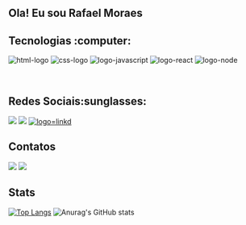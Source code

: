 <div style="display:inline_block">
<h2>Ola! Eu sou Rafael Moraes </h2>
    </div>
    
    
<h2>Tecnologias :computer:</h2>
    <div>

   <img  src="https://img.shields.io/badge/HTML5-E34F26?style=for-the-badge&logo=html5&logoColor=white" target="_blank" alt="html-logo"/> <img src="https://img.shields.io/badge/CSS3-1572B6?style=for-the-badge&logo=css3&logoColor=white" alt="css-logo"/> <img src="https://img.shields.io/badge/JavaScript-F7DF1E?style=for-the-badge&logo=javascript&logoColor=black" alt="logo-javascript"/> <img src="https://img.shields.io/badge/React-20232A?style=for-the-badge&logo=react&logoColor=61DAFB" alt="logo-react"/> <img src="https://img.shields.io/badge/Node.js-43853D?style=for-the-badge&logo=node.js&logoColor=white" alt="logo-node"/>
  </div>

<br>
  
  <h2>Redes Sociais:sunglasses:</h2>
  
  <div>
<a href="https://www.facebook.com/rafael.moraes.5209/"><img src="https://img.shields.io/badge/Facebook-1877F2?style=for-the-badge&logo=facebook&logoColor=white"></a> <a href="https://www.instagram.com/rafael_moraes86/"><img src="https://img.shields.io/badge/Instagram-E4405F?style=for-the-badge&logo=instagram&logoColor=white"/></a> <a href="https://www.linkedin.com/in/rafael-campos-de-moraes/"><img src="https://img.shields.io/badge/LinkedIn-0077B5?style=for-the-badge&logo=linkedin&logoColor=white" alt="logo=linkd" /></a>

  </div>
  
  <h2>Contatos</h2>
  <a href="rafael.campos.moraes.dev@gmail.com"><img src="https://img.shields.io/badge/Gmail-D14836?style=for-the-badge&logo=gmail&logoColor=white"></a> <a href="55+18981257307"><img src="https://img.shields.io/badge/WhatsApp-25D366?style=for-the-badge&logo=whatsapp&logoColor=white"></a> 
  
  <h2>Stats</h2>
  
  <div>
    
[![Top Langs](https://github-readme-stats.vercel.app/api/top-langs/?username=RafaelMoraes86&langs_count=8)](https://github.com/anuraghazra/github-readme-stats)
![Anurag's GitHub stats](https://github-readme-stats.vercel.app/api?username=RafaelMoraes86&show_icons=true&theme=transparent)
  
  </div>
